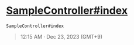# [SampleController#index](https://github.com/noraworld/github-actions-sandbox/issues/102)
`SampleController#index`

> 12:15 AM · Dec 23, 2023 (GMT+9)
